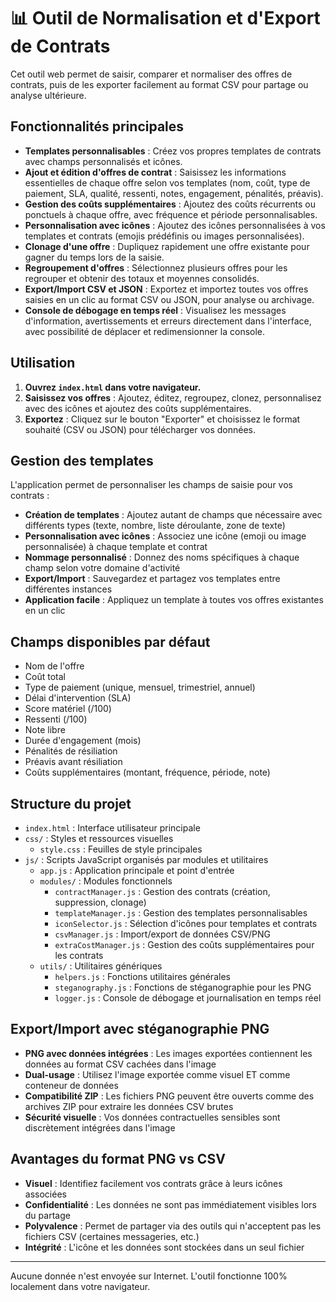 # 📊 Outil de Normalisation et d'Export de Contrats

Cet outil web permet de saisir, comparer et normaliser des offres de contrats, puis de les exporter facilement au format CSV pour partage ou analyse ultérieure.

## Fonctionnalités principales

- **Templates personnalisables** : Créez vos propres templates de contrats avec champs personnalisés et icônes.
- **Ajout et édition d'offres de contrat** : Saisissez les informations essentielles de chaque offre selon vos templates (nom, coût, type de paiement, SLA, qualité, ressenti, notes, engagement, pénalités, préavis).
- **Gestion des coûts supplémentaires** : Ajoutez des coûts récurrents ou ponctuels à chaque offre, avec fréquence et période personnalisables.
- **Personnalisation avec icônes** : Ajoutez des icônes personnalisées à vos templates et contrats (emojis prédéfinis ou images personnalisées).
- **Clonage d'une offre** : Dupliquez rapidement une offre existante pour gagner du temps lors de la saisie.
- **Regroupement d'offres** : Sélectionnez plusieurs offres pour les regrouper et obtenir des totaux et moyennes consolidés.
- **Export/Import CSV et JSON** : Exportez et importez toutes vos offres saisies en un clic au format CSV ou JSON, pour analyse ou archivage.
- **Console de débogage en temps réel** : Visualisez les messages d'information, avertissements et erreurs directement dans l'interface, avec possibilité de déplacer et redimensionner la console.

## Utilisation

1. **Ouvrez `index.html` dans votre navigateur.**
2. **Saisissez vos offres** : Ajoutez, éditez, regroupez, clonez, personnalisez avec des icônes et ajoutez des coûts supplémentaires.
3. **Exportez** : Cliquez sur le bouton "Exporter" et choisissez le format souhaité (CSV ou JSON) pour télécharger vos données.

## Gestion des templates

L'application permet de personnaliser les champs de saisie pour vos contrats :

- **Création de templates** : Ajoutez autant de champs que nécessaire avec différents types (texte, nombre, liste déroulante, zone de texte)
- **Personnalisation avec icônes** : Associez une icône (emoji ou image personnalisée) à chaque template et contrat
- **Nommage personnalisé** : Donnez des noms spécifiques à chaque champ selon votre domaine d'activité
- **Export/Import** : Sauvegardez et partagez vos templates entre différentes instances
- **Application facile** : Appliquez un template à toutes vos offres existantes en un clic

## Champs disponibles par défaut 

- Nom de l'offre
- Coût total
- Type de paiement (unique, mensuel, trimestriel, annuel)
- Délai d'intervention (SLA)
- Score matériel (/100)
- Ressenti (/100)
- Note libre
- Durée d'engagement (mois)
- Pénalités de résiliation
- Préavis avant résiliation
- Coûts supplémentaires (montant, fréquence, période, note)

## Structure du projet

- `index.html` : Interface utilisateur principale
- `css/` : Styles et ressources visuelles
  - `style.css` : Feuilles de style principales
- `js/` : Scripts JavaScript organisés par modules et utilitaires
  - `app.js` : Application principale et point d'entrée
  - `modules/` : Modules fonctionnels
    - `contractManager.js` : Gestion des contrats (création, suppression, clonage)
    - `templateManager.js` : Gestion des templates personnalisables
    - `iconSelector.js` : Sélection d'icônes pour templates et contrats
    - `csvManager.js` : Import/export de données CSV/PNG
    - `extraCostManager.js` : Gestion des coûts supplémentaires pour les contrats
  - `utils/` : Utilitaires génériques
    - `helpers.js` : Fonctions utilitaires générales
    - `steganography.js` : Fonctions de stéganographie pour les PNG
    - `logger.js` : Console de débogage et journalisation en temps réel

## Export/Import avec stéganographie PNG

- **PNG avec données intégrées** : Les images exportées contiennent les données au format CSV cachées dans l'image
- **Dual-usage** : Utilisez l'image exportée comme visuel ET comme conteneur de données
- **Compatibilité ZIP** : Les fichiers PNG peuvent être ouverts comme des archives ZIP pour extraire les données CSV brutes
- **Sécurité visuelle** : Vos données contractuelles sensibles sont discrètement intégrées dans l'image

## Avantages du format PNG vs CSV

- **Visuel** : Identifiez facilement vos contrats grâce à leurs icônes associées
- **Confidentialité** : Les données ne sont pas immédiatement visibles lors du partage
- **Polyvalence** : Permet de partager via des outils qui n'acceptent pas les fichiers CSV (certaines messageries, etc.)
- **Intégrité** : L'icône et les données sont stockées dans un seul fichier

---

Aucune donnée n'est envoyée sur Internet. L'outil fonctionne 100% localement dans votre navigateur.
